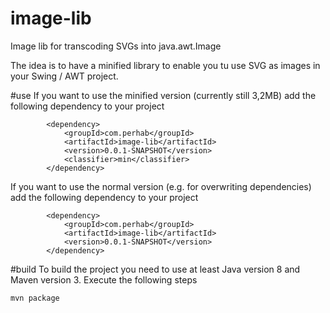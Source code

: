 # image-lib
Image lib for transcoding SVGs into java.awt.Image

The idea is to have a minified library to enable you tu use SVG as images in your Swing / AWT project.

#use
If you want to use the minified version (currently still 3,2MB) add the following dependency to your project
```
		<dependency>
			<groupId>com.perhab</groupId>
			<artifactId>image-lib</artifactId>
			<version>0.0.1-SNAPSHOT</version>
			<classifier>min</classifier>
		</dependency>
```

If you want to use the normal version (e.g. for overwriting dependencies) add the following dependency to your project
```
		<dependency>
			<groupId>com.perhab</groupId>
			<artifactId>image-lib</artifactId>
			<version>0.0.1-SNAPSHOT</version>
		</dependency>
```

#build
To build the project you need to use at least Java version 8 and Maven version 3.
Execute the following steps
```
mvn package
```
